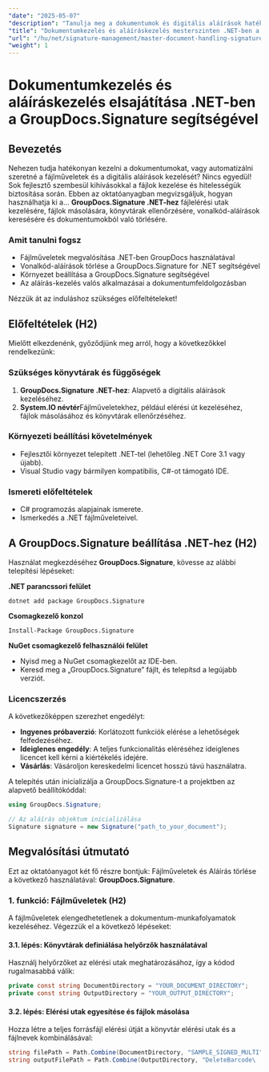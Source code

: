 ```yaml
---
"date": "2025-05-07"
"description": "Tanulja meg a dokumentumok és digitális aláírások hatékony kezelését .NET-ben a GroupDocs.Signature segítségével. Automatizálja a fájlműveleteket, keressen és töröljön vonalkód-aláírásokat."
"title": "Dokumentumkezelés és aláíráskezelés mesterszinten .NET-ben a GroupDocs.Signature segítségével"
"url": "/hu/net/signature-management/master-document-handling-signature-management-dotnet/"
"weight": 1
---
```


# Dokumentumkezelés és aláíráskezelés elsajátítása .NET-ben a GroupDocs.Signature segítségével

## Bevezetés

Nehezen tudja hatékonyan kezelni a dokumentumokat, vagy automatizálni szeretné a fájlműveletek és a digitális aláírások kezelését? Nincs egyedül! Sok fejlesztő szembesül kihívásokkal a fájlok kezelése és hitelességük biztosítása során. Ebben az oktatóanyagban megvizsgáljuk, hogyan használhatja ki a... **GroupDocs.Signature .NET-hez** fájlelérési utak kezelésére, fájlok másolására, könyvtárak ellenőrzésére, vonalkód-aláírások keresésére és dokumentumokból való törlésére.

### Amit tanulni fogsz

- Fájlműveletek megvalósítása .NET-ben GroupDocs használatával
- Vonalkód-aláírások törlése a GroupDocs.Signature for .NET segítségével
- Környezet beállítása a GroupDocs.Signature segítségével
- Az aláírás-kezelés valós alkalmazásai a dokumentumfeldolgozásban

Nézzük át az induláshoz szükséges előfeltételeket!

## Előfeltételek (H2)

Mielőtt elkezdenénk, győződjünk meg arról, hogy a következőkkel rendelkezünk:

### Szükséges könyvtárak és függőségek

1. **GroupDocs.Signature .NET-hez**: Alapvető a digitális aláírások kezeléséhez.
2. **System.IO névtér**Fájlműveletekhez, például elérési út kezeléséhez, fájlok másolásához és könyvtárak ellenőrzéséhez.

### Környezeti beállítási követelmények

- Fejlesztői környezet telepített .NET-tel (lehetőleg .NET Core 3.1 vagy újabb).
- Visual Studio vagy bármilyen kompatibilis, C#-ot támogató IDE.

### Ismereti előfeltételek

- C# programozás alapjainak ismerete.
- Ismerkedés a .NET fájlműveleteivel.

## A GroupDocs.Signature beállítása .NET-hez (H2)

Használat megkezdéséhez **GroupDocs.Signature**, kövesse az alábbi telepítési lépéseket:

**.NET parancssori felület**
```
dotnet add package GroupDocs.Signature
```

**Csomagkezelő konzol**
```
Install-Package GroupDocs.Signature
```

**NuGet csomagkezelő felhasználói felület**

- Nyisd meg a NuGet csomagkezelőt az IDE-ben.
- Keresd meg a „GroupDocs.Signature” fájlt, és telepítsd a legújabb verziót.

### Licencszerzés

A következőképpen szerezhet engedélyt:

- **Ingyenes próbaverzió**: Korlátozott funkciók elérése a lehetőségek felfedezéséhez.
- **Ideiglenes engedély**: A teljes funkcionalitás eléréséhez ideiglenes licencet kell kérni a kiértékelés idejére.
- **Vásárlás**: Vásároljon kereskedelmi licencet hosszú távú használatra.

A telepítés után inicializálja a GroupDocs.Signature-t a projektben az alapvető beállítókóddal:

```csharp
using GroupDocs.Signature;

// Az aláírás objektum inicializálása
Signature signature = new Signature("path_to_your_document");
```

## Megvalósítási útmutató

Ezt az oktatóanyagot két fő részre bontjuk: Fájlműveletek és Aláírás törlése a következő használatával: **GroupDocs.Signature**.

### 1. funkció: Fájlműveletek (H2)

A fájlműveletek elengedhetetlenek a dokumentum-munkafolyamatok kezeléséhez. Végezzük el a következő lépéseket:

#### 3.1. lépés: Könyvtárak definiálása helyőrzők használatával

Használj helyőrzőket az elérési utak meghatározásához, így a kódod rugalmasabbá válik:

```csharp
private const string DocumentDirectory = "YOUR_DOCUMENT_DIRECTORY";
private const string OutputDirectory = "YOUR_OUTPUT_DIRECTORY";
```

#### 3.2. lépés: Elérési utak egyesítése és fájlok másolása

Hozza létre a teljes forrásfájl elérési útját a könyvtár elérési utak és a fájlnevek kombinálásával:

```csharp
string filePath = Path.Combine(DocumentDirectory, "SAMPLE_SIGNED_MULTI");
string outputFilePath = Path.Combine(OutputDirectory, "DeleteBarcode\